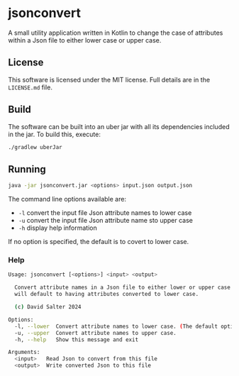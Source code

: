 # jsonconvert

A small utility application written in Kotlin to change the case of attributes within a Json file to either lower case or upper case.

## License

This software is licensed under the MIT license. Full details are in the `LICENSE.md` file.

## Build

The software can be built into an uber jar with all its dependencies included in the jar. To build this, execute:

``` bash
./gradlew uberJar
```

## Running

``` bash
java -jar jsonconvert.jar <options> input.json output.json
```

The command line options available are:

* `-l` convert the input file Json attribute names to lower case
* `-u` convert the input file Json attribute name sto upper case
* `-h` display help information

If no option is specified, the default is to covert to lower case.

### Help

``` bash
Usage: jsonconvert [<options>] <input> <output>                                                                                                

  Convert attribute names in a Json file to either lower or upper case. If a conversion to upper or lower case is not specified, the input file
  will default to having attributes converted to lower case.

  (c) David Salter 2024

Options:
  -l, --lower  Convert attribute names to lower case. (The default option)
  -u, --upper  Convert attribute names to upper case.
  -h, --help   Show this message and exit

Arguments:
  <input>   Read Json to convert from this file
  <output>  Write converted Json to this file
```